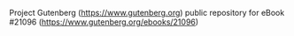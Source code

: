 Project Gutenberg (https://www.gutenberg.org) public repository for eBook #21096 (https://www.gutenberg.org/ebooks/21096)
